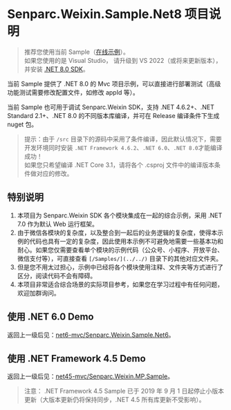 # Senparc.Weixin.Sample.Net8 项目说明

> 推荐您使用当前 Sample（[在线示例](https://sdk.weixin.senparc.com/)）。<br>
> 如果您使用的是 Visual Studio，
请升级到 VS 2022（或将来更新版本），并安装 [.NET 8.0 SDK](https://dotnet.microsoft.com/en-us/download/dotnet/8.0)。

当前 Sample 提供了 .NET 8.0 的 Mvc 项目示例，可以直接进行部署测试（高级功能测试需要修改配置文件，如修改 appId 等）。

当前 Sample 也可用于调试 Senparc.Weixin SDK，支持 .NET 4.6.2+、.NET Standard 2.1+、.NET 8.0 的不同版本库编译，并可在 Release 编译条件下生成 nuget 包。

> 提示：由于 `/src` 目录下的源码中采用了条件编译，因此默认情况下，需要开发环境同时安装 `.NET Framework 4.6.2`、`.NET 6.0`、`.NET 8.0`才能编译成功！<br>
> 如果您只希望编译 .NET Core 3.1，请将各个 .csproj 文件中的编译版本条件做对应的修改。


## 特别说明

1. 本项目为 Senparc.Weixin SDK 各个模块集成在一起的综合示例，采用 .NET 7.0 作为默认 Web 运行框架。
2. 由于微信各模块的复杂度，以及整合到一起后的业务逻辑的复杂度，使得本示例的代码也具有一定的复杂度，因此使用本示例不可避免地需要一些基本功和耐心。如果您仅需要查看单个模块的示例代码（公众号、小程序、开放平台、微信支付等），可直接查看 `[/Samples/](../../)` 目录下的其他对应文件夹。
3. 但是您不用太过担心，示例中已经将各个模块使用注释、文件夹等方式进行了区分，阅读代码不会有障碍。
4. 本项目非常适合综合场景的实际项目参考，如果您在学习过程中有任何问题，欢迎加群询问。

## 使用 .NET 6.0 Demo

返回上一级后见：[net6-mvc/Senparc.Weixin.Sample.Net6](../net6-mvc)。

## 使用 .NET Framework 4.5 Demo

返回上一级后见：[net45-mvc/Senparc.Weixin.MP.Sample](../net45-mvc)。

> 注意： .NET Framework 4.5 Sample 已于 2019 年 9 月 1 日起停止小版本更新（大版本更新仍将保持同步，.NET 4.5 所有库更新不受影响）。
